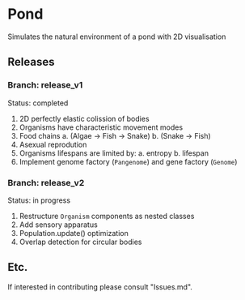 # Pond
Simulates the natural environment of a pond with 2D visualisation

## Releases 

### Branch: release_v1

Status: completed

1. 2D perfectly elastic colission of bodies
2. Organisms have characteristic movement modes
3. Food chains
    a. (Algae -> Fish -> Snake)
    b. (Snake -> Fish)
4. Asexual reprodution 
5. Organisms lifespans are limited by:
    a. entropy
    b. lifespan
6. Implement genome factory (`Pangenome`) and gene factory (`Genome`)

### Branch: release_v2

Status: in progress

1. Restructure `Organism` components as nested classes
2. Add sensory apparatus
3. Population.update() optimization
4. Overlap detection for circular bodies 

## Etc.

If interested in contributing please consult "Issues.md".